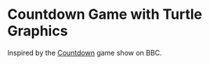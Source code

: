 # Countdown Game with Turtle Graphics

Inspired by the [Countdown](https://en.wikipedia.org/wiki/Countdown_(game_show)) game show on BBC.
